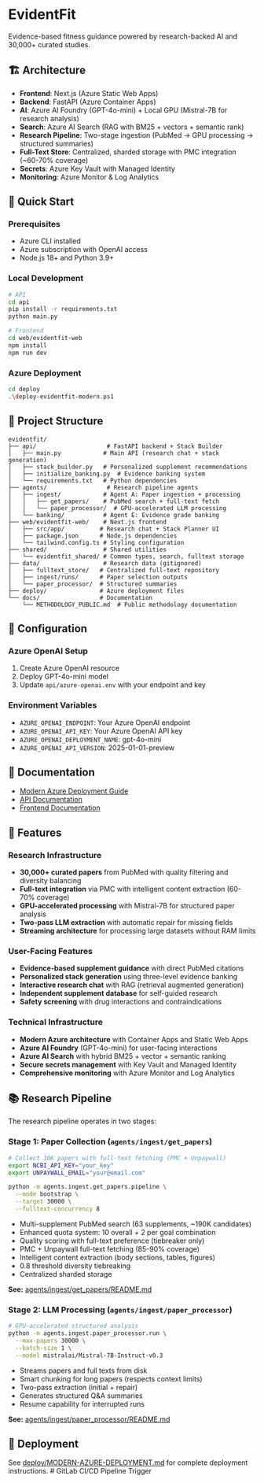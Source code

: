 # EvidentFit

Evidence-based fitness guidance powered by research-backed AI and 30,000+ curated studies.

## 🏗️ Architecture

- **Frontend**: Next.js (Azure Static Web Apps)
- **Backend**: FastAPI (Azure Container Apps)
- **AI**: Azure AI Foundry (GPT-4o-mini) + Local GPU (Mistral-7B for research analysis)
- **Search**: Azure AI Search (RAG with BM25 + vectors + semantic rank)
- **Research Pipeline**: Two-stage ingestion (PubMed → GPU processing → structured summaries)
- **Full-Text Store**: Centralized, sharded storage with PMC integration (~60-70% coverage)
- **Secrets**: Azure Key Vault with Managed Identity
- **Monitoring**: Azure Monitor & Log Analytics

## 🚀 Quick Start

### Prerequisites
- Azure CLI installed
- Azure subscription with OpenAI access
- Node.js 18+ and Python 3.9+

### Local Development
```bash
# API
cd api
pip install -r requirements.txt
python main.py

# Frontend
cd web/evidentfit-web
npm install
npm run dev
```

### Azure Deployment
```bash
cd deploy
.\deploy-evidentfit-modern.ps1
```

## 📁 Project Structure

```
evidentfit/
├── api/                    # FastAPI backend + Stack Builder
│   ├── main.py            # Main API (research chat + stack generation)
│   ├── stack_builder.py   # Personalized supplement recommendations
│   ├── initialize_banking.py  # Evidence banking system
│   └── requirements.txt   # Python dependencies
├── agents/                 # Research pipeline agents
│   ├── ingest/            # Agent A: Paper ingestion + processing
│   │   ├── get_papers/    # PubMed search + full-text fetch
│   │   └── paper_processor/  # GPU-accelerated LLM processing
│   └── banking/           # Agent E: Evidence grade banking
├── web/evidentfit-web/    # Next.js frontend
│   ├── src/app/          # Research chat + Stack Planner UI
│   ├── package.json      # Node.js dependencies
│   └── tailwind.config.ts # Styling configuration
├── shared/                # Shared utilities
│   └── evidentfit_shared/ # Common types, search, fulltext storage
├── data/                  # Research data (gitignored)
│   ├── fulltext_store/   # Centralized full-text repository
│   ├── ingest/runs/      # Paper selection outputs
│   └── paper_processor/  # Structured summaries
├── deploy/               # Azure deployment files
└── docs/                 # Documentation
    └── METHODOLOGY_PUBLIC.md  # Public methodology documentation
```

## 🔧 Configuration

### Azure OpenAI Setup
1. Create Azure OpenAI resource
2. Deploy GPT-4o-mini model
3. Update `api/azure-openai.env` with your endpoint and key

### Environment Variables
- `AZURE_OPENAI_ENDPOINT`: Your Azure OpenAI endpoint
- `AZURE_OPENAI_API_KEY`: Your Azure OpenAI API key
- `AZURE_OPENAI_DEPLOYMENT_NAME`: gpt-4o-mini
- `AZURE_OPENAI_API_VERSION`: 2025-01-01-preview

## 📖 Documentation

- [Modern Azure Deployment Guide](deploy/MODERN-AZURE-DEPLOYMENT.md)
- [API Documentation](api/README.md)
- [Frontend Documentation](web/evidentfit-web/README.md)

## 🎯 Features

### Research Infrastructure
- **30,000+ curated papers** from PubMed with quality filtering and diversity balancing
- **Full-text integration** via PMC with intelligent content extraction (60-70% coverage)
- **GPU-accelerated processing** with Mistral-7B for structured paper analysis
- **Two-pass LLM extraction** with automatic repair for missing fields
- **Streaming architecture** for processing large datasets without RAM limits

### User-Facing Features
- **Evidence-based supplement guidance** with direct PubMed citations
- **Personalized stack generation** using three-level evidence banking
- **Interactive research chat** with RAG (retrieval augmented generation)
- **Independent supplement database** for self-guided research
- **Safety screening** with drug interactions and contraindications

### Technical Infrastructure
- **Modern Azure architecture** with Container Apps and Static Web Apps
- **Azure AI Foundry** (GPT-4o-mini) for user-facing interactions
- **Azure AI Search** with hybrid BM25 + vector + semantic ranking
- **Secure secrets management** with Key Vault and Managed Identity
- **Comprehensive monitoring** with Azure Monitor and Log Analytics

## 📚 Research Pipeline

The research pipeline operates in two stages:

### Stage 1: Paper Collection (`agents/ingest/get_papers`)
```bash
# Collect 30K papers with full-text fetching (PMC + Unpaywall)
export NCBI_API_KEY="your_key"
export UNPAYWALL_EMAIL="your@email.com"

python -m agents.ingest.get_papers.pipeline \
  --mode bootstrap \
  --target 30000 \
  --fulltext-concurrency 8
```
- Multi-supplement PubMed search (63 supplements, ~190K candidates)
- Enhanced quota system: 10 overall + 2 per goal combination
- Quality scoring with full-text preference (tiebreaker only)
- PMC + Unpaywall full-text fetching (85-90% coverage)
- Intelligent content extraction (body sections, tables, figures)
- 0.8 threshold diversity tiebreaking
- Centralized sharded storage

**See:** [agents/ingest/get_papers/README.md](agents/ingest/get_papers/README.md)

### Stage 2: LLM Processing (`agents/ingest/paper_processor`)
```bash
# GPU-accelerated structured analysis
python -m agents.ingest.paper_processor.run \
  --max-papers 30000 \
  --batch-size 1 \
  --model mistralai/Mistral-7B-Instruct-v0.3
```
- Streams papers and full texts from disk
- Smart chunking for long papers (respects context limits)
- Two-pass extraction (initial + repair)
- Generates structured Q&A summaries
- Resume capability for interrupted runs

**See:** [agents/ingest/paper_processor/README.md](agents/ingest/paper_processor/README.md)

## 🚀 Deployment

See [deploy/MODERN-AZURE-DEPLOYMENT.md](deploy/MODERN-AZURE-DEPLOYMENT.md) for complete deployment instructions.
#   G i t L a b   C I / C D   P i p e l i n e   T r i g g e r 
 
 